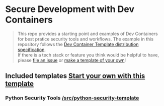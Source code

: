 # Secure Development with Dev Containers

> This repo provides a starting point and examples of Dev Containers for best pratice security tools and workflows. The example in this repository follows the [Dev Container Template distribution specification](https://containers.dev/implementors/templates-distribution/).  
> If there is a tech stack or feature you think would be helpful to have, please [file an issue]() or [make a template of your own](https://github.com/devcontainers/template-starter)!

## Included templates [Start your own with this template](https://github.com/devcontainers/template-starter)

### Python Security Tools [/src/python-security-template](./src/python-security-template/README.md)
